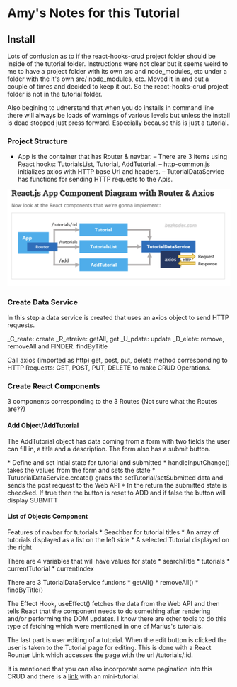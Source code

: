 # Amy's Notes for this Tutorial

## Install
Lots of confusion as to if the react-hooks-crud project folder should be inside of the tutorial folder. Instructions were not clear but it seems weird to me to have a project folder with its own src and node_modules, etc under a folder with the it's own src/ node_modules, etc. Moved it in and out a couple of times and decided to keep it out. So the react-hooks-crud project folder is not in the tutorial folder. 

Also begining to udnerstand that when you do installs in command line there will always be loads of warnings of various levels but unless the install is dead stopped just press forward. Especially because this is just a tutorial.

### Project Structure

- App is the container that has Router & navbar.
– There are 3 items using React hooks: TutorialsList, Tutorial, AddTutorial.
– http-common.js initializes axios with HTTP base Url and headers.
– TutorialDataService has functions for sending HTTP requests to the Apis.

![Component Diagram](component-diagram.png)


### Create Data Service
In this step a data service is created that uses an axios object to send HTTP requests.

_C_reate: create
_R_etreive: getAll, get
_U_pdate: update
_D_elete: remove, removeAll
and 
FINDER: findByTitle

Call axios (imported as http) get, post, put, delete method corresponding to HTTP Requests: GET, POST, PUT, DELETE to make CRUD Operations.

### Create React Components
3 components corresponding to the 3 Routes (Not sure what the Routes are??)

#### Add Object/AddTutorial
The AddTutorial object has data coming from a form with two fields the user can fill in, a title and a description. The form also has a submit button. 

\* Define and set intial state for tutorial and submitted
\* handleInputChange() takes the values from the form and sets the state
\* TutuorialDataService.create() grabs the setTutorial/setSubmitted data and sends the post request to the Web API
\* In the return the submitted state is checcked. If true then the button is reset to ADD and if false the button will display SUBMITT

#### List of Objects Component

Features of navbar for tutorials
\* Seachbar for tutorial titles
\* An array of tutorials displayed as a list on the left side 
\* A selected Tutorial displayed on the right

There are 4 variables that will have values for state
\* searchTitle
\* tutorials
\* currentTutorial
\* currentIndex

There are 3 TutorialDataService funtions
\* getAll()
\* removeAll()
\* findByTitle()

The Effect Hook, useEffect() fetches the data from the Web API and then tells React that the component needs to do something after rendering and/or performing the DOM updates. I know there are other tools to do this type of fetching which were mentioned in one of Marius's tutorials.

The last part is user editing of a tutorial. When the edit button is clicked the user is taken to the Tutorial page for editing. This is done with a React Rounter Link which accesses the page with the url /tutorials/:id. 

It is mentioned that you can also incorporate some pagination into this CRUD and there is a [link](https://www.bezkoder.com/react-pagination-hooks/) with an mini-tutorial. 


















